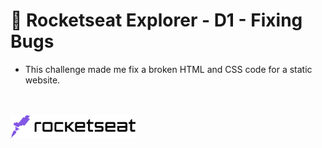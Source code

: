 # 🚀 Rocketseat Explorer - D1 - Fixing Bugs

- This challenge made me fix a broken HTML and CSS code for a static website.

</br>
</br>
<a href="https://www.rocketseat.com.br/" target="_blank"><img src="https://raw.githubusercontent.com/Rocketseat/awesome/master/assets/logo_rocketseat.png" alt="drawing" width="200"/></a>
